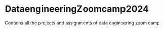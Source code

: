 # DataengineeringZoomcamp2024
Contains all the projects and assignments of data engineering zoom camp
